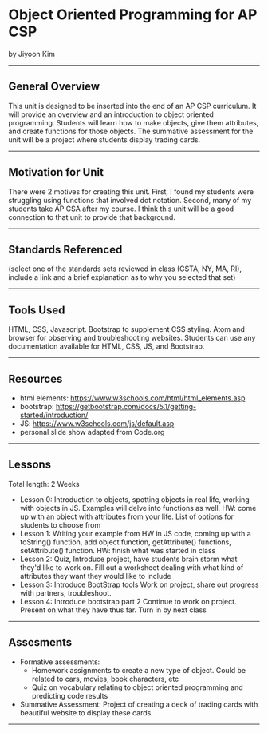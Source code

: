 # Object Oriented Programming for AP CSP
by Jiyoon Kim

-----

## General Overview
This unit is designed to be inserted into the end of an AP CSP curriculum. It will provide an overview and an introduction to object oriented programming. Students will learn how to make objects, give them attributes, and create functions for those objects. The summative assessment for the unit will be a project where students display trading cards.

---

## Motivation for Unit
There were 2 motives for creating this unit. First, I found my students were struggling using functions that involved dot notation. Second, many of my students take AP CSA after my course. I think this unit will be a good connection to that unit to provide that background.

---

## Standards Referenced
(select one of the standards sets reviewed in class (CSTA, NY, MA, RI), include a link and a brief explanation as to why you selected that set)

---

## Tools Used
HTML, CSS, Javascript. Bootstrap to supplement CSS styling.
Atom and browser for observing and troubleshooting websites. Students can use any documentation available for HTML, CSS, JS, and Bootstrap.

---

## Resources
* html elements: https://www.w3schools.com/html/html_elements.asp
* bootstrap: https://getbootstrap.com/docs/5.1/getting-started/introduction/
* JS: https://www.w3schools.com/js/default.asp
* personal slide show adapted from Code.org

---

## Lessons
Total length: 2 Weeks
* Lesson 0: Introduction to objects, spotting objects in real life, working with objects in JS. Examples will delve into functions as well. HW: come up with an object with attributes from your life. List of options for students to choose from
* Lesson 1: Writing your example from HW in JS code, coming up with a toString() function, add object function, getAttribute() functions, setAttribute() function. HW: finish what was started in class
* Lesson 2: Quiz, Introduce project, have students brain storm what they'd like to work on. Fill out a worksheet dealing with what kind of attributes they want they would like to include
* Lesson 3: Introduce BootStrap tools Work on project, share out progress with partners, troubleshoot.
* Lesson 4: Introduce bootstrap part 2 Continue to work on project. Present on what they have thus far. Turn in by next class


---

## Assesments
* Formative assessments:
  * Homework assignments to create a new type of object. Could be related to cars, movies, book characters, etc
  * Quiz on vocabulary relating to object oriented programming and predicting code results
* Summative Assessment: Project of creating a deck of trading cards with beautiful website to display these cards.

---
